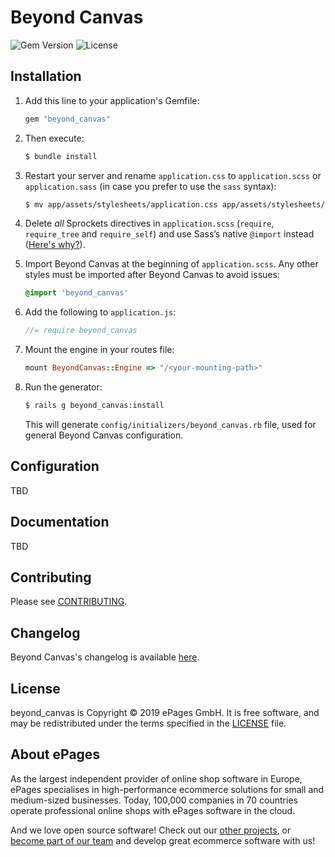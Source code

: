 # Beyond Canvas

![Gem Version](https://img.shields.io/gem/v/beyond_canvas?label=gem%20version)
![License](https://img.shields.io/github/license/ePages-de/beyond_canvas)

## Installation

1. Add this line to your application's Gemfile:

    ```ruby
    gem "beyond_canvas"
    ```

1. Then execute:

    ```bash
    $ bundle install
    ```

1. Restart your server and rename `application.css` to `application.scss` or `application.sass` (in case you prefer to use the `sass` syntax):

    ```bash
    $ mv app/assets/stylesheets/application.css app/assets/stylesheets/application.scss
    ```

1. Delete _all_ Sprockets directives in `application.scss` (`require`, `require_tree` and `require_self`) and use Sass’s native `@import` instead ([Here's why?](https://content.pivotal.io/blog/structure-your-sass-files-with-import)).

1. Import Beyond Canvas at the beginning of `application.scss`. Any other styles must be imported after Beyond Canvas to avoid issues:

    ```scss
    @import 'beyond_canvas'
    ```

1. Add the following to `application.js`:

    ```js
    //= require beyond_canvas
    ```

1. Mount the engine in your routes file:

    ```ruby
    mount BeyondCanvas::Engine => "/<your-mounting-path>"
    ```

1. Run the generator:

    ```bash
    $ rails g beyond_canvas:install
    ```

    This will generate `config/initializers/beyond_canvas.rb` file, used for general Beyond Canvas configuration.
    
## Configuration

TBD

## Documentation

TBD

## Contributing

Please see [CONTRIBUTING](https://github.com/ePages-de/beyond_canvas/blob/master/CONTRIBUTING.md).

## Changelog

Beyond Canvas's changelog is available [here](https://github.com/ePages-de/beyond_canvas/blob/master/CHANGELOG.md).

## License

beyond_canvas is Copyright © 2019 ePages GmbH. It is free software, and may be redistributed under the terms specified in the [LICENSE](https://github.com/ePages-de/beyond_canvas/blob/master/LICENSE) file.

## About ePages

As the largest independent provider of online shop software in Europe, ePages specialises in high-performance ecommerce solutions for small and medium-sized businesses.
Today, 100,000 companies in 70 countries operate professional online shops with ePages software in the cloud.

And we love open source software!
Check out our [other projects](https://github.com/ePages-de), or [become part of our team](https://developer.epages.com/devjobs/) and develop great ecommerce software with us!

